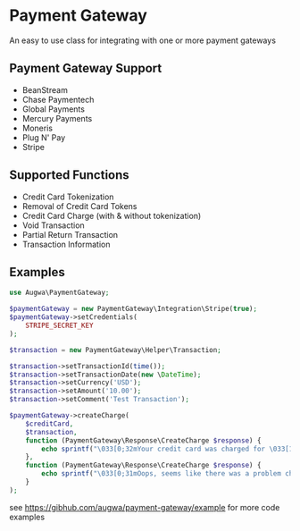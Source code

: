 # Payment Gateway

An easy to use class for integrating with one or more payment gateways

## Payment Gateway Support

+ BeanStream
+ Chase Paymentech
+ Global Payments
+ Mercury Payments
+ Moneris
+ Plug N' Pay
+ Stripe

## Supported Functions

+ Credit Card Tokenization
+ Removal of Credit Card Tokens
+ Credit Card Charge (with & without tokenization)
+ Void Transaction
+ Partial Return Transaction
+ Transaction Information

## Examples

```php
use Augwa\PaymentGateway;

$paymentGateway = new PaymentGateway\Integration\Stripe(true);
$paymentGateway->setCredentials(
    STRIPE_SECRET_KEY
);

$transaction = new PaymentGateway\Helper\Transaction;

$transaction->setTransactionId(time());
$transaction->setTransactionDate(new \DateTime);
$transaction->setCurrency('USD');
$transaction->setAmount('10.00');
$transaction->setComment('Test Transaction');

$paymentGateway->createCharge(
    $creditCard,
    $transaction,
    function (PaymentGateway\Response\CreateCharge $response) {
        echo sprintf("\033[0;32mYour credit card was charged for \033[1;32m$%.2f\033[0;32m with reference number: \033[1;32m%s\033[0;0m", $response->getTransaction()->getAmount(), $response->getReferenceNumber()) . PHP_EOL;
    },
    function (PaymentGateway\Response\CreateCharge $response) {
        echo sprintf("\033[0;31mOops, seems like there was a problem charging the credit card: \033[1;31m%s\033[0;0m", $response->getApiError()) . PHP_EOL;
    }
);
```

see https://gibhub.com/augwa/payment-gateway/example for more code examples